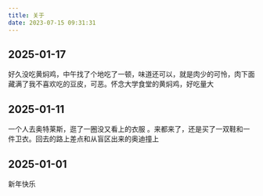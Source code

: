 ```yaml
---
title: 关于
date: 2023-07-15 09:31:31
---
```


## 2025-01-17
好久没吃黄焖鸡，中午找了个地吃了一顿，味道还可以，就是肉少的可怜，肉下面藏满了我不喜欢吃的豆皮，可恶。怀念大学食堂的黄焖鸡，好吃量大
## 2025-01-11
一个人去奥特莱斯，逛了一圈没又看上的衣服 。来都来了，还是买了一双鞋和一件卫衣。回去的路上差点和从盲区出来的奥迪撞上
## 2025-01-01
新年快乐 